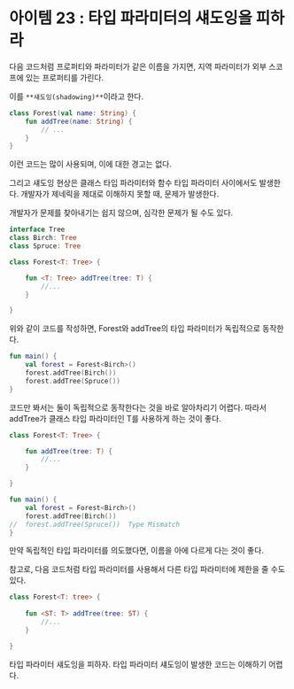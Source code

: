 # 아이템 23 : 타입 파라미터의 섀도잉을 피하라

다음 코드처럼 프로퍼티와 파라미터가 같은 이름을 가지면, 지역 파라미터가 외부 스코프에 있는 프로퍼티를 가린다.

이를 `**섀도잉(shadowing)**`이라고 한다.

```kotlin
class Forest(val name: String) {
    fun addTree(name: String) {
        // ...
    }
}
```

이런 코드는 많이 사용되며, 이에 대한 경고는 없다.

그리고 섀도잉 현상은 클래스 타입 파라미터와 함수 타입 파라미터 사이에서도 발생한다. 개발자가 제네릭을 제대로 이해하지 못할 때, 문제가 발생한다.

개발자가 문제를 찾아내기는 쉽지 않으며, 심각한 문제가 될 수도 있다.

```kotlin
interface Tree
class Birch: Tree
class Spruce: Tree

class Forest<T: Tree> {

    fun <T: Tree> addTree(tree: T) {
        //...
    }

}
```

위와 같이 코드를 작성하면, Forest와 addTree의 타입 파라미터가 독립적으로 동작한다.

```kotlin
fun main() {
    val forest = Forest<Birch>()
    forest.addTree(Birch())
    forest.addTree(Spruce())
}
```

코드만 봐서는 둘이 독립적으로 동작한다는 것을 바로 알아차리기 어렵다. 따라서 addTree가 클래스 타입 파라미터인 T를 사용하게 하는 것이 좋다.

```kotlin
class Forest<T: Tree> {

    fun addTree(tree: T) {
        //...
    }

}

fun main() {
    val forest = Forest<Birch>()
    forest.addTree(Birch())
//  forest.addTree(Spruce())  Type Mismatch
}
```

만약 독립적인 타입 파라미터를 의도했다면, 이름을 아에 다르게 다는 것이 좋다.

참고로, 다음 코드처럼 타입 파라미터를 사용해서 다른 타입 파라미터에 제한을 줄 수도 있다.

```kotlin
class Forest<T: tree> {
	
	fun <ST: T> addTree(tree: ST) {
		//...
	}

}
```

타입 파라미터 섀도잉을 피하자. 타입 파라미터 섀도잉이 발생한 코드는 이해하기 어렵다.
